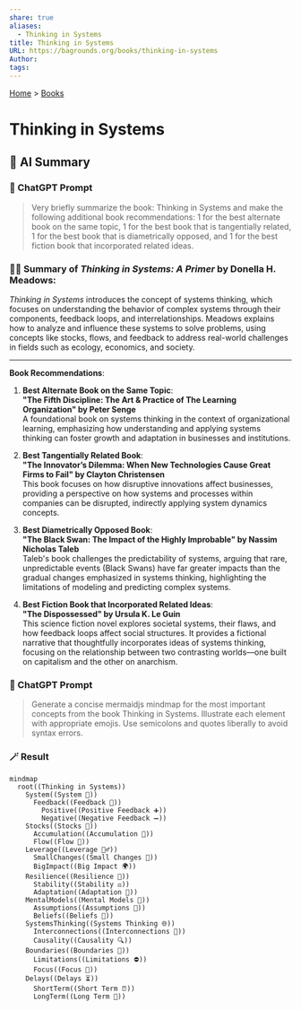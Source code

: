 ```yaml
---  
share: true  
aliases:  
  - Thinking in Systems  
title: Thinking in Systems  
URL: https://bagrounds.org/books/thinking-in-systems  
Author:   
tags:   
---  
```

[Home](../index.md) > [Books](./index.md)  
# Thinking in Systems  
## 🤖 AI Summary  
### 💬 ChatGPT Prompt  
> Very briefly summarize the book: Thinking in Systems and make the following additional book recommendations: 1 for the best alternate book on the same topic, 1 for the best book that is tangentially related, 1 for the best book that is diametrically opposed, and 1 for the best fiction book that incorporated related ideas.  
  
### 🤖💬 **Summary of _Thinking in Systems: A Primer_ by Donella H. Meadows**:    
_Thinking in Systems_ introduces the concept of systems thinking, which focuses on understanding the behavior of complex systems through their components, feedback loops, and interrelationships. Meadows explains how to analyze and influence these systems to solve problems, using concepts like stocks, flows, and feedback to address real-world challenges in fields such as ecology, economics, and society.  
  
---  
  
**Book Recommendations**:  
  
1. **Best Alternate Book on the Same Topic**:    
    **"The Fifth Discipline: The Art & Practice of The Learning Organization" by Peter Senge**    
    A foundational book on systems thinking in the context of organizational learning, emphasizing how understanding and applying systems thinking can foster growth and adaptation in businesses and institutions.  
      
2. **Best Tangentially Related Book**:    
    **"The Innovator’s Dilemma: When New Technologies Cause Great Firms to Fail" by Clayton Christensen**    
    This book focuses on how disruptive innovations affect businesses, providing a perspective on how systems and processes within companies can be disrupted, indirectly applying system dynamics concepts.  
      
3. **Best Diametrically Opposed Book**:    
    **"The Black Swan: The Impact of the Highly Improbable" by Nassim Nicholas Taleb**    
    Taleb's book challenges the predictability of systems, arguing that rare, unpredictable events (Black Swans) have far greater impacts than the gradual changes emphasized in systems thinking, highlighting the limitations of modeling and predicting complex systems.  
      
4. **Best Fiction Book that Incorporated Related Ideas**:    
    **"The Dispossessed" by Ursula K. Le Guin**    
    This science fiction novel explores societal systems, their flaws, and how feedback loops affect social structures. It provides a fictional narrative that thoughtfully incorporates ideas of systems thinking, focusing on the relationship between two contrasting worlds—one built on capitalism and the other on anarchism.  
  
### 💬 ChatGPT Prompt  
> Generate a concise mermaidjs mindmap for the most important concepts from the book Thinking in Systems. Illustrate each element with appropriate emojis. Use semicolons and quotes liberally to avoid syntax errors.  
  
### 🪄 Result  
```mermaid  
mindmap  
  root((Thinking in Systems))  
    System((System 🔄))  
      Feedback((Feedback 🔁))  
        Positive((Positive Feedback ➕))  
        Negative((Negative Feedback ➖))  
    Stocks((Stocks 💼))  
      Accumulation((Accumulation 🧮))  
      Flow((Flow 🚰))  
    Leverage((Leverage 🏋️‍♂️))  
      SmallChanges((Small Changes 🌱))  
      BigImpact((Big Impact 🌍))  
    Resilience((Resilience 💪))  
      Stability((Stability ⚖️))  
      Adaptation((Adaptation 🔄))  
    MentalModels((Mental Models 🧠))  
      Assumptions((Assumptions 🤔))  
      Beliefs((Beliefs 💭))  
    SystemsThinking((Systems Thinking 🌐))  
      Interconnections((Interconnections 🔗))  
      Causality((Causality 🔍))  
    Boundaries((Boundaries 🚧))  
      Limitations((Limitations ⛔))  
      Focus((Focus 🎯))  
    Delays((Delays ⏳))  
      ShortTerm((Short Term ⏰))  
      LongTerm((Long Term 📅))  
```  
